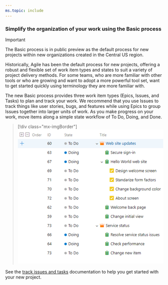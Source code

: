 ```yaml
---
ms.topic: include
---
```


### Simplify the organization of your work using the Basic process

> [!IMPORTANT]  
> The Basic process is in public preview as the default process for new projects within new organizations created in the Central US region.

Historically, Agile has been the default process for new projects, offering a robust and flexible set of work item types and states to suit a variety of project delivery methods. For some teams, who are more familiar with other tools or who are growing and want to adopt a more powerful tool set, want to get started quickly using terminology they are more familiar with.

The new Basic process provides three work item types (Epics, Issues, and Tasks) to plan and track your work. We recommend that you use Issues to track things like user stories, bugs, and features while using Epics to group Issues together into larger units of work. As you make progress on your work, move items along a simple state workflow of To Do, Doing, and Done.

> [!div class="mx-imgBorder"]
> ![Badge](../../_img/146_20.png)

See the [track issues and tasks](https://docs.microsoft.com/azure/devops/boards/get-started/track-issues-tasks?view=azure-devops) documentation to help you get started with your new project.
